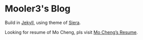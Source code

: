 # Mooler3's Blog

Build in [Jekyll](https://jekyllrb.com/), using theme of [Siera](https://github.com/satokazuma/Siera).

Looking for resume of Mo Cheng, pls visit [Mo Cheng’s Resume](http://tvvomomo.github.io/about/).
